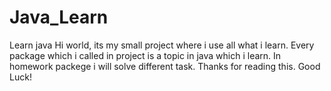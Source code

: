 # Java_Learn
Learn java
Hi world, its my small project where i use all what i learn.
Every package which i called in project is a topic in java which i learn.
In homework packege i will solve different task.
Thanks for reading this. Good Luck!
